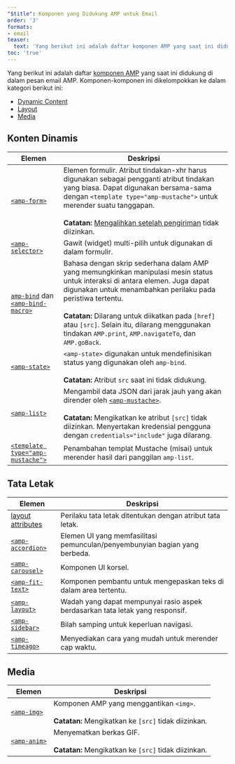 ```yaml
---
"$title": Komponen yang Didukung AMP untuk Email
order: '3'
formats:
- email
teaser:
  text: 'Yang berikut ini adalah daftar komponen AMP yang saat ini didukung di dalam pesan email AMP. Komponen-komponen ini dikelompokkan ke dalam kategori berikut ini:'
toc: 'true'
---
```


<!--
This file is imported from https://github.com/ampproject/amphtml/blob/master/spec/email/amp-email-components.md.
Please do not change this file.
If you have found a bug or an issue please
have a look and request a pull request there.
-->

<!---
Copyright 2018 The AMP HTML Authors. All Rights Reserved.

Licensed under the Apache License, Version 2.0 (the "License");
you may not use this file except in compliance with the License.
You may obtain a copy of the License at

      http://www.apache.org/licenses/LICENSE-2.0

Unless required by applicable law or agreed to in writing, software
distributed under the License is distributed on an "AS-IS" BASIS,
WITHOUT WARRANTIES OR CONDITIONS OF ANY KIND, either express or implied.
See the License for the specific language governing permissions and
limitations under the License.
-->

Yang berikut ini adalah daftar [komponen AMP](https://amp.dev/documentation/components/?format=email) yang saat ini didukung di dalam pesan email AMP. Komponen-komponen ini dikelompokkan ke dalam kategori berikut ini:

- [Dynamic Content](#dynamic-content)
- [Layout](#layout)
- [Media](#media)

## Konten Dinamis <a name="dynamic-content"></a>

Elemen | Deskripsi
--- | ---
[`<amp-form>`](https://amp.dev/documentation/components/amp-form) | Elemen formulir. Atribut tindakan-xhr harus digunakan sebagai pengganti atribut tindakan yang biasa. Dapat digunakan bersama-sama dengan `<template type="amp-mustache">` untuk merender suatu tanggapan. <br><br>**Catatan:** [Mengalihkan setelah pengiriman](https://amp.dev/documentation/components/amp-form/#redirecting-after-a-submission) tidak diizinkan.
[`<amp-selector>`](https://amp.dev/documentation/components/amp-selector) | Gawit (widget) multi-pilih untuk digunakan di dalam formulir.
[`amp-bind`](https://amp.dev/documentation/components/amp-bind) dan [`<amp-bind-macro>`](https://amp.dev/documentation/components/amp-bind#defining-macros-with-amp-bind-macro) | Bahasa dengan skrip sederhana dalam AMP yang memungkinkan manipulasi mesin status untuk interaksi di antara elemen. Juga dapat digunakan untuk menambahkan perilaku pada peristiwa tertentu.<br><br>**Catatan:** Dilarang untuk diikatkan pada `[href]` atau `[src]`. Selain itu, dilarang menggunakan tindakan `AMP.print`, `AMP.navigateTo`, dan `AMP.goBack`.
[`<amp-state>`](https://amp.dev/documentation/components/amp-bind#%3Camp-state%3E-specification) | `<amp-state>` digunakan untuk mendefinisikan status yang digunakan oleh `amp-bind`.<br><br>**Catatan:** Atribut `src` saat ini tidak didukung.
[`<amp-list>`](https://amp.dev/documentation/components/amp-list) | Mengambil data JSON dari jarak jauh yang akan dirender oleh [`<amp-mustache>`](https://amp.dev/documentation/components/amp-mustache).<br><br>**Catatan:** Mengikatkan ke atribut `[src]` tidak diizinkan. Menyertakan kredensial pengguna dengan `credentials="include"` juga dilarang.
[`<template type="amp-mustache">`](https://amp.dev/documentation/components/amp-mustache) | Penambahan templat Mustache (misai) untuk merender hasil dari panggilan `amp-list`.

## Tata Letak <a name="layout"></a>

Elemen | Deskripsi
--- | ---
[layout attributes](https://amp.dev/documentation/guides-and-tutorials/learn/amp-html-layout/#layout-attributes) | Perilaku tata letak ditentukan dengan atribut tata letak.
[`<amp-accordion>`](https://amp.dev/documentation/components/amp-accordion) | Elemen UI yang memfasilitasi pemunculan/penyembunyian bagian yang berbeda.
[`<amp-carousel>`](https://amp.dev/documentation/components/amp-carousel) | Komponen UI korsel.
[`<amp-fit-text>`](https://amp.dev/documentation/components/amp-fit-text) | Komponen pembantu untuk mengepaskan teks di dalam area tertentu.
[`<amp-layout>`](https://amp.dev/documentation/components/amp-layout) | Wadah yang dapat mempunyai rasio aspek berdasarkan tata letak yang responsif.
[`<amp-sidebar>`](https://amp.dev/documentation/components/amp-sidebar) | Bilah samping untuk keperluan navigasi.
[`<amp-timeago>`](https://amp.dev/documentation/components/amp-timeago) | Menyediakan cara yang mudah untuk merender cap waktu.

## Media <a name="media"></a>

Elemen | Deskripsi
--- | ---
[`<amp-img>`](https://amp.dev/documentation/components/amp-img) | Komponen AMP yang menggantikan `<img>`.<br><br>**Catatan:** Mengikatkan ke `[src]` tidak diizinkan.
[`<amp-anim>`](https://amp.dev/documentation/components/amp-anim) | Menyematkan berkas GIF.<br><br>**Catatan:** Mengikatkan ke `[src]` tidak diizinkan.
